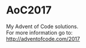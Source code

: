 # AoC2017
My Advent of Code solutions.  
For more information go to:  
http://adventofcode.com/2017
